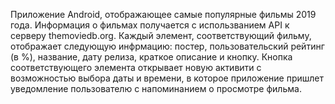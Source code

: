 Приложение Android, отображающее самые популярные фильмы 2019 года.
Информация о фильмах получается с использванием API к серверу themoviedb.org.
Каждый элемент, соответствующий фильму, отображает следующую инфрмацию: постер, пользовательский рейтинг (в %), название, дату релиза, краткое описание и кнопку.
Кнопка соответствующего элемента открывает новую активити с возможностью выбора даты и времени, в которое приложение пришлет уведомление пользователю с напоминанием о просмотре фильма.
